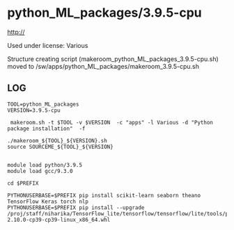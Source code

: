 python_ML_packages/3.9.5-cpu
========================

<http://>

Used under license:
Various


Structure creating script (makeroom_python_ML_packages_3.9.5-cpu.sh) moved to /sw/apps/python_ML_packages/makeroom_3.9.5-cpu.sh

LOG
---

    TOOL=python_ML_packages
    VERSION=3.9.5-cpu

     makeroom.sh -t $TOOL -v $VERSION  -c "apps" -l Various -d "Python package installation"  -f

    ./makeroom_${TOOL}_${VERSION}.sh
    source SOURCEME_${TOOL}_${VERSION}


    module load python/3.9.5
    module load gcc/9.3.0

    cd $PREFIX

    PYTHONUSERBASE=$PREFIX pip install scikit-learn seaborn theano TensorFlow Keras torch nlp  
    PYTHONUSERBASE=$PREFIX pip install --upgrade /proj/staff/niharika/TensorFlow_lite/tensorflow/tensorflow/lite/tools/pip_package/gen/tflite_pip/python3/dist/tflite_runtime-2.10.0-cp39-cp39-linux_x86_64.whl

